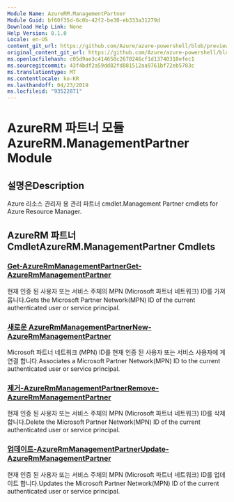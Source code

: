 ```yaml
---
Module Name: AzureRM.ManagementPartner
Module Guid: bf60f35d-6c0b-42f2-be30-eb333a31279d
Download Help Link: None
Help Version: 0.1.0
Locale: en-US
content_git_url: https://github.com/Azure/azure-powershell/blob/preview/src/ResourceManager/ManagementPartner/Commands.Partner/help/AzureRM.ManagementPartner.md
original_content_git_url: https://github.com/Azure/azure-powershell/blob/preview/src/ResourceManager/ManagementPartner/Commands.Partner/help/AzureRM.ManagementPartner.md
ms.openlocfilehash: c05d9ae3c414658c2670246cf1d13740318efec1
ms.sourcegitcommit: 43f4bdf2a59dd82fd881512aa9761bf72eb5703c
ms.translationtype: MT
ms.contentlocale: ko-KR
ms.lasthandoff: 04/23/2019
ms.locfileid: "93522871"
---
```

# <span data-ttu-id="782e8-101">AzureRM 파트너 모듈</span><span class="sxs-lookup"><span data-stu-id="782e8-101">AzureRM.ManagementPartner Module</span></span>
## <span data-ttu-id="782e8-102">설명은</span><span class="sxs-lookup"><span data-stu-id="782e8-102">Description</span></span>
<span data-ttu-id="782e8-103">Azure 리소스 관리자 용 관리 파트너 cmdlet.</span><span class="sxs-lookup"><span data-stu-id="782e8-103">Management Partner cmdlets for Azure Resource Manager.</span></span>

## <span data-ttu-id="782e8-104">AzureRM 파트너 Cmdlet</span><span class="sxs-lookup"><span data-stu-id="782e8-104">AzureRM.ManagementPartner Cmdlets</span></span>
### [<span data-ttu-id="782e8-105">Get-AzureRmManagementPartner</span><span class="sxs-lookup"><span data-stu-id="782e8-105">Get-AzureRmManagementPartner</span></span>](Get-AzureRmManagementPartner.md)
<span data-ttu-id="782e8-106">현재 인증 된 사용자 또는 서비스 주체의 MPN (Microsoft 파트너 네트워크) ID를 가져옵니다.</span><span class="sxs-lookup"><span data-stu-id="782e8-106">Gets the Microsoft Partner Network(MPN) ID of the current authenticated user or service principal.</span></span> 

### [<span data-ttu-id="782e8-107">새로운 AzureRmManagementPartner</span><span class="sxs-lookup"><span data-stu-id="782e8-107">New-AzureRmManagementPartner</span></span>](New-AzureRmManagementPartner.md)
<span data-ttu-id="782e8-108">Microsoft 파트너 네트워크 (MPN) ID를 현재 인증 된 사용자 또는 서비스 사용자에 게 연결 합니다.</span><span class="sxs-lookup"><span data-stu-id="782e8-108">Associates a Microsoft Partner Network(MPN) ID to the current authenticated user or service principal.</span></span>

### [<span data-ttu-id="782e8-109">제거-AzureRmManagementPartner</span><span class="sxs-lookup"><span data-stu-id="782e8-109">Remove-AzureRmManagementPartner</span></span>](Remove-AzureRmManagementPartner.md)
<span data-ttu-id="782e8-110">현재 인증 된 사용자 또는 서비스 주체의 MPN (Microsoft 파트너 네트워크) ID를 삭제 합니다.</span><span class="sxs-lookup"><span data-stu-id="782e8-110">Delete the Microsoft Partner Network(MPN) ID of the current authenticated user or service principal.</span></span>

### [<span data-ttu-id="782e8-111">업데이트-AzureRmManagementPartner</span><span class="sxs-lookup"><span data-stu-id="782e8-111">Update-AzureRmManagementPartner</span></span>](Update-AzureRmManagementPartner.md)
<span data-ttu-id="782e8-112">현재 인증 된 사용자 또는 서비스 주체의 MPN (Microsoft 파트너 네트워크) ID를 업데이트 합니다.</span><span class="sxs-lookup"><span data-stu-id="782e8-112">Updates the Microsoft Partner Network(MPN) ID of the current authenticated user or service principal.</span></span>

